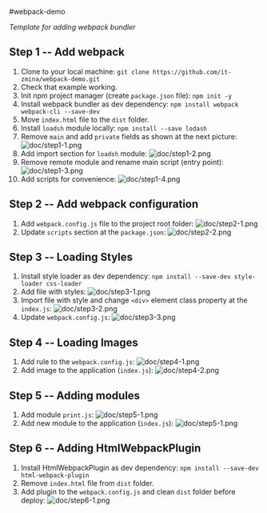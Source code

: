 #webpack-demo

_Template for adding webpack bundler_

## Step 1 -- Add webpack

1. Clone to your local machine: `git clone https://github.com/it-zmina/webpack-demo.git`
2. Check that example working.
3. Init npm project manager (create `package.json` file): `npm init -y`
4. Install webpack bundler as dev dependency: `npm install webpack webpack-cli --save-dev`
5. Move `index.html` file to the `dist` folder.
6. Install `loadsh` module locally: `npm install --save lodash`
7. Remove `main` and add `private` fields as shown at the next picture: ![doc/step1-1.png](doc/step1-1.png)
8. Add import section for `loadsh` module: ![doc/step1-2.png](doc/step1-2.png)
9. Remove remote module and rename main script (entry point): ![doc/step1-3.png](doc/step1-3.png)
10. Add scripts for convenience: ![doc/step1-4.png](doc/step1-4.png)

## Step 2 -- Add webpack configuration

1. Add `webpack.config.js` file to the project root folder: ![doc/step2-1.png](doc/step2-1.png)
2. Update `scripts` section at the `package.json`: ![doc/step2-2.png](doc/step2-2.png)

## Step 3 -- Loading Styles

1. Install style loader as dev dependency: `npm install --save-dev style-loader css-loader`
2. Add file with styles: ![doc/step3-1.png](doc/step3-1.png)
3. Import file with style and change `<div>` element class property at the `index.js`: ![doc/step3-2.png](doc/step3-2.png)
4. Update `webpack.config.js`: ![doc/step3-3.png](doc/step3-3.png)

## Step 4 -- Loading Images

1. Add rule to the `webpack.config.js`: ![doc/step4-1.png](doc/step4-1.png)
2. Add image to the application (`index.js`): ![doc/step4-2.png](doc/step4-2.png)

## Step 5 -- Adding modules

1. Add module `print.js`: ![doc/step5-1.png](doc/step5-1.png)
2. Add new module to the application (`index.js`): ![doc/step5-1.png](doc/step5-2.png)

## Step 6 -- Adding HtmlWebpackPlugin

1. Install HtmlWebpackPlugin as dev dependency: `npm install --save-dev html-webpack-plugin`
2. Remove `index.html` file from `dist` folder.
3. Add plugin to the `webpack.config.js` and clean `dist` folder before deploy: ![doc/step6-1.png](doc/step6-1.png)
